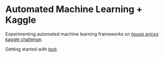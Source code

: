 # Automated Machine Learning + Kaggle

Experimenting automated machine learning frameworks on
 [_house prices_ kaggle challenge](https://www.kaggle.com/c/house-prices-advanced-regression-techniques).

Getting started with [tpot](https://github.com/rhiever/tpot).

